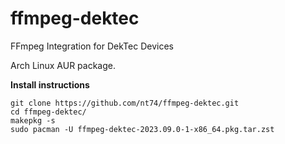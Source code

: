 # ffmpeg-dektec
FFmpeg Integration for DekTec Devices

Arch Linux AUR package.

**Install instructions**
```
git clone https://github.com/nt74/ffmpeg-dektec.git
cd ffmpeg-dektec/
makepkg -s
sudo pacman -U ffmpeg-dektec-2023.09.0-1-x86_64.pkg.tar.zst
```
